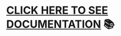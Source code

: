 # [**CLICK HERE TO SEE DOCUMENTATION**](https://github.com/goncharov-vlad/spa-router/tree/master/spa-router) 📚